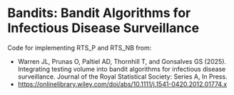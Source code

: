 # Bandits: Bandit Algorithms for Infectious Disease Surveillance
Code for implementing RTS_P and RTS_NB from:
* Warren JL, Prunas O, Paltiel AD, Thornhill T, and Gonsalves GS (2025). Integrating testing volume into bandit algorithms for infectious disease surveillance. Journal of the Royal Statistical Society: Series A, In Press.
* https://onlinelibrary.wiley.com/doi/abs/10.1111/j.1541-0420.2012.01774.x
